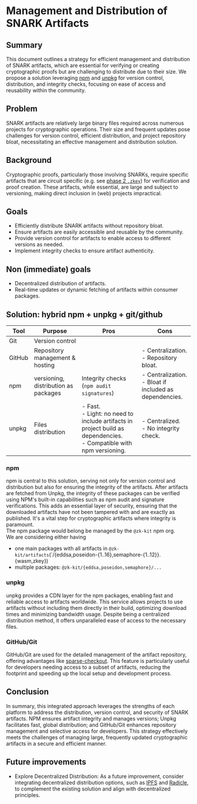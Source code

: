 # Management and Distribution of SNARK Artifacts

## Summary

This document outlines a strategy for efficient management and distribution of SNARK artifacts, which are essential for verifying or creating cryptographic proofs but are challenging to distribute due to their size.
We propose a solution leveraging [npm](https://www.npmjs.com/) and [unpkg](https://unpkg.com) for version control, distribution, and integrity checks, focusing on ease of access and reusability within the community.

## Problem

SNARK artifacts are relatively large binary files required across numerous projects for cryptographic operations.
Their size and frequent updates pose challenges for version control, efficient distribution, and project repository bloat, necessitating an effective management and distribution solution.

## Background

Cryptographic proofs, particularly those involving SNARKs, require specific artifacts that are circuit specific (e.g. see [phase 2 `.zkey`](https://docs.circom.io/getting-started/proving-circuits/#phase-2)) for verification and proof creation.
These artifacts, while essential, are large and subject to versioning, making direct inclusion in (web) projects impractical.

## Goals

- Efficiently distribute SNARK artifacts without repository bloat.
- Ensure artifacts are easily accessible and reusable by the community.
- Provide version control for artifacts to enable access to different versions as needed.
- Implement integrity checks to ensure artifact authenticity.

## Non (immediate) goals

- Decentralized distribution of artifacts.
- Real-time updates or dynamic fetching of artifacts within consumer packages.

## Solution: hybrid npm + unpkg + git/github

| Tool   | Purpose                              | Pros                                                                                                                    | Cons                                                      |
| ------ | ------------------------------------ | ----------------------------------------------------------------------------------------------------------------------- | --------------------------------------------------------- |
| Git    | Version control                      |                                                                                                                         |                                                           |
| GitHub | Repository management & hosting      |                                                                                                                         | - Centralization.<br>- Repository bloat.                  |
| npm    | versioning, distribution as packages | Integrity checks (`npm audit signatures`)                                                                               | - Centralization.<br>- Bloat if included as dependencies. |
| unpkg  | Files distribution                   | - Fast.<br>- Light: no need to include artifacts in project build as dependencies.<br>- Compatible with npm versioning. | - Centralized.<br>- No integrity check.                   |

### npm

npm is central to this solution, serving not only for version control and distribution but also for ensuring the integrity of the artifacts. After artifacts are fetched from Unpkg, the integrity of these packages can be verified using NPM's built-in capabilities such as npm audit and signature verifications. This adds an essential layer of security, ensuring that the downloaded artifacts have not been tampered with and are exactly as published. It's a vital step for cryptographic artifacts where integrity is paramount.  
The npm package would belong be managed by the `@zk-kit` npm org.  
We are considering either having

- one main packages with all artifacts in `@zk-kit/artifacts`(`/{eddsa,poseidon-{1..16},semaphore-{1..12}}.{wasm,zkey})
- multiple packages: `@zk-kit/{eddsa,poseidon,semaphore}/...`

### unpkg

unpkg provides a CDN layer for the npm packages, enabling fast and reliable access to artifacts worldwide. This service allows projects to use artifacts without including them directly in their build, optimizing download times and minimizing bandwidth usage. Despite being a centralized distribution method, it offers unparalleled ease of access to the necessary files.

### GitHub/Git

GitHub/Git are used for the detailed management of the artifact repository, offering advantages like [sparse-checkout](https://git-scm.com/docs/git-sparse-checkout). This feature is particularly useful for developers needing access to a subset of artifacts, reducing the footprint and speeding up the local setup and development process.

## Conclusion

In summary, this integrated approach leverages the strengths of each platform to address the distribution, version control, and security of SNARK artifacts. NPM ensures artifact integrity and manages versions; Unpkg facilitates fast, global distribution; and GitHub/Git enhances repository management and selective access for developers. This strategy effectively meets the challenges of managing large, frequently updated cryptographic artifacts in a secure and efficient manner.

## Future improvements

- Explore Decentralized Distribution: As a future improvement, consider integrating decentralized distribution options, such as [IPFS](https://www.ipfs.tech) and [Radicle](https://radicle.xyz), to complement the existing solution and align with decentralized principles.
